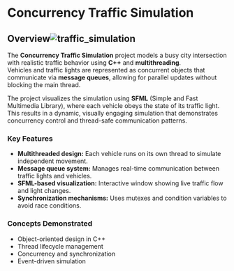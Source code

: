 # Concurrency Traffic Simulation




## Overview![traffic_simulation](https://github.com/user-attachments/assets/181f7fd6-c406-4780-8b8b-7e55105f8e9f)

The **Concurrency Traffic Simulation** project models a busy city intersection with realistic traffic behavior using **C++** and **multithreading**.  
Vehicles and traffic lights are represented as concurrent objects that communicate via **message queues**, allowing for parallel updates without blocking the main thread.

The project visualizes the simulation using **SFML** (Simple and Fast Multimedia Library), where each vehicle obeys the state of its traffic light. This results in a dynamic, visually engaging simulation that demonstrates concurrency control and thread-safe communication patterns.

###  Key Features
- **Multithreaded design:** Each vehicle runs on its own thread to simulate independent movement.
- **Message queue system:** Manages real-time communication between traffic lights and vehicles.
- **SFML-based visualization:** Interactive window showing live traffic flow and light changes.
- **Synchronization mechanisms:** Uses mutexes and condition variables to avoid race conditions.

###  Concepts Demonstrated
- Object-oriented design in C++
- Thread lifecycle management
- Concurrency and synchronization
- Event-driven simulation


